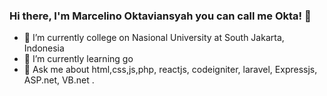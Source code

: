 ### Hi there, I'm Marcelino Oktaviansyah you can call me Okta! 👋

- 🔭 I’m currently college on Nasional University at South Jakarta, Indonesia
- 🌱 I’m currently learning go
- 💬 Ask me about html,css,js,php, reactjs, codeigniter, laravel, Expressjs, ASP.net, VB.net .
